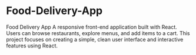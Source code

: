 # Food-Delivery-App
Food Delivery App  A responsive front-end application built with React. Users can browse restaurants, explore menus, and add items to a cart. This project focuses on creating a simple, clean user interface and interactive features using React.
